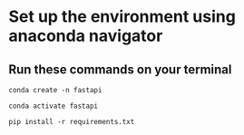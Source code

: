 # Set up the environment using anaconda navigator

## Run these commands on your terminal
```
conda create -n fastapi
```
```
conda activate fastapi
```
```
pip install -r requirements.txt
```